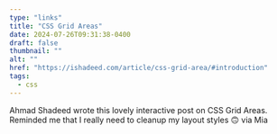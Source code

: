 ```yaml
---
type: "links"
title: "CSS Grid Areas"
date: 2024-07-26T09:31:38-0400
draft: false
thumbnail: ""
alt: ""
href: "https://ishadeed.com/article/css-grid-area/#introduction"
tags:
  - css
---
```


Ahmad Shadeed wrote this lovely interactive post on CSS Grid Areas. Reminded me that I really need to cleanup my layout styles 🙃 via Mia
